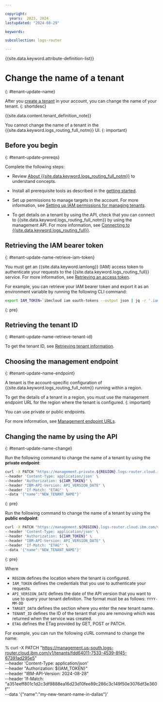 ```yaml
---

copyright:
  years:  2023, 2024
lastupdated: "2024-08-29"

keywords:

subcollection: logs-router

---
```


{{site.data.keyword.attribute-definition-list}}

# Change the name of a tenant
{: #tenant-update-name}

After you [create a tenant](/docs/logs-router?topic=logs-router-onboarding) in your account, you can change the name of your tenant.
{: shortdesc}

{{site.data.content.tenant_definition_note}}

You cannot change the name of a tenant in the {{site.data.keyword.logs_routing_full_notm}} UI.
{: important}


## Before you begin
{: #tenant-update-prereqs}

Complete the following steps:

- Review [About {{site.data.keyword.logs_routing_full_notm}}](/docs/logs-router?topic=logs-router-about) to understand concepts.

- Install all prerequisite tools as described in the [getting started](/docs/logs-router?topic=logs-router-getting-started&interface=ui#getting-started-before-you-begin-2).

- Set up permissions to manage targets in the account. For more information, see [Setting up IAM permissions for managing tenants](/docs/logs-router?topic=logs-router-tenant-iam-permissions).

- To get details on a tenant by using the API, check that you can connect to {{site.data.keyword.logs_routing_full_notm}} by using the management API. For more information, see [Connecting to {{site.data.keyword.logs_routing_full}}](/docs/logs-router?topic=logs-router-about#about_connecting).




## Retrieving the IAM bearer token
{: #tenant-update-name-retrieve-iam-token}


You must get an {{site.data.keyword.iamlong}} (IAM) access token to authenticate your requests to the {{site.data.keyword.logs_routing_full}} service. For more information, see [Retrieving an access token](/docs/logs-router?topic=logs-router-retrieve-access-token).

For example, you can retrieve your IAM bearer token and export it as an environment variable by running the following CLI command:

```sh
export IAM_TOKEN=`ibmcloud iam oauth-tokens --output json | jq -r '.iam_token'`
```
{: pre}



## Retrieving the tenant ID
{: #tenant-update-name-retrieve-tenant-id}

To get the tenant ID, see [Retrieving tenant information](/docs/logs-router?topic=logs-router-tenant-get).



## Choosing the management endpoint
{: #tenant-update-name-endpoint}


A tenant is the account-specific configuration of {{site.data.keyword.logs_routing_full_notm}} running within a region.

To get the details of a tenant in a region, you must use the management endpoint URL for the region where the tenant is configured.
{: important}

You can use private or public endpoints.

For more information, see [Management endpoint URLs](/docs/logs-router?topic=logs-router-endpoints).



## Changing the name by using the API
{: #tenant-update-name-change}

Run the following command to change the name of a tenant by using the **private endpoint**:

```sh
curl -X PATCH "https://management.private.${REGION}.logs-router.cloud.ibm.com/v1/tenants/${TENANT_ID}" \
--header 'Content-Type: application/json' \
--header "Authorization: ${IAM_TOKEN}" \
--header "IBM-API-Version: API_VERSION_DATE" \
--header 'If-Match: "ETAG"' \
--data '{"name":"NEW_TENANT_NAME"}'
```
{: pre}



Run the following command to change the name of a tenant by using the **public endpoint**:


```sh
curl -X PATCH "https://management.${REGION}.logs-router.cloud.ibm.com/v1/tenants/${TENANT_ID}" \
--header 'Content-Type: application/json' \
--header "Authorization: ${IAM_TOKEN}" \
--header "IBM-API-Version: API_VERSION_DATE" \
--header 'If-Match: "ETAG"' \
--data '{"name":"NEW_TENANT_NAME"}'
```
{: pre}


Where
- `REGION` defines the location where the tenant is configured.
- `IAM_TOKEN` defines the credentials that you use to authenticate your requests.
- `API_VERSION_DATE` defines the date of the API version that you want to use to query your tenant definition. The format must be as follows: `YYYY-MM-DD`
- `TARGET_DATA` defines the section where you enter the new tenant name.
- `TENANT_ID` defines the ID of the tenant that you are removing which was returned when the service was created.
- `ETAG` defines the ETag provided by GET, POST or PATCH.

For example, you can run the following cURL command to change the name:

% curl -X PATCH "https://management.us-south.logs-router.cloud.ibm.com/v1/tenants/fdd64011-7533-4539-8f45-67391ad295e5" \
--header 'Content-Type: application/json' \
--header "Authorization: ${IAM_TOKEN}" \
--header "IBM-API-Version: 2024-08-28" \
--header 'If-Match: "a351eeff801c1d2c3df9888ea16d23d10fee89c286c3c149f50e3076df3e360f"' \
--data '{"name":"my-new-tenant-name-in-dallas"}'
